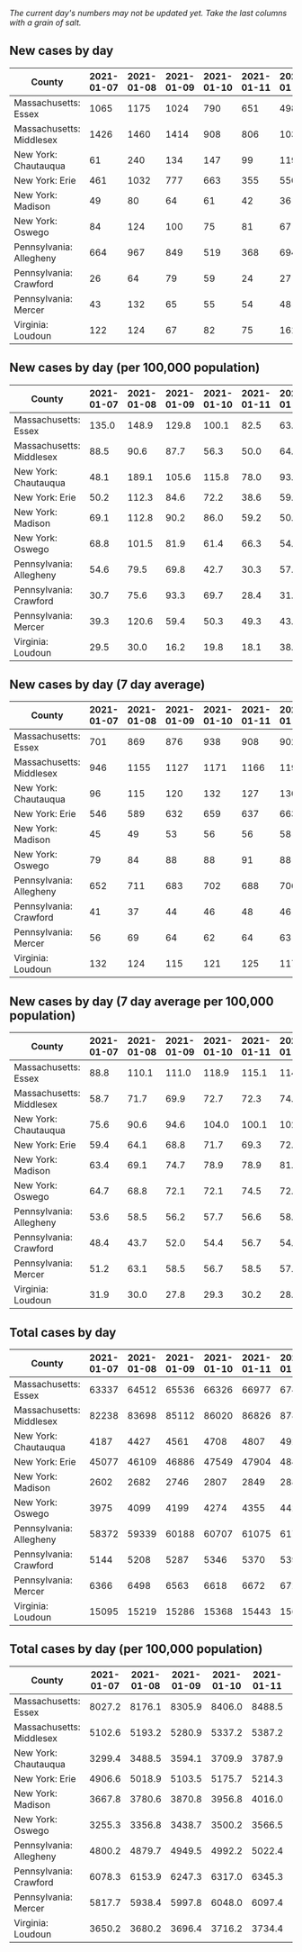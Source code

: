 _The current day's numbers may not be updated yet. Take the last columns with a grain of salt._
## New cases by day

| County | 2021-01-07 | 2021-01-08 | 2021-01-09 | 2021-01-10 | 2021-01-11 | 2021-01-12 | 2021-01-13 |
| --- | --- | --- | --- | --- | --- | --- | --- |
| Massachusetts: Essex | 1065 | 1175 | 1024 | 790 | 651 | 498 | 786 |
| Massachusetts: Middlesex | 1426 | 1460 | 1414 | 908 | 806 | 1038 | 1034 |
| New York: Chautauqua | 61 | 240 | 134 | 147 | 99 | 119 | 78 |
| New York: Erie | 461 | 1032 | 777 | 663 | 355 | 550 | 528 |
| New York: Madison | 49 | 80 | 64 | 61 | 42 | 36 | 26 |
| New York: Oswego | 84 | 124 | 100 | 75 | 81 | 67 | 63 |
| Pennsylvania: Allegheny | 664 | 967 | 849 | 519 | 368 | 694 | 670 |
| Pennsylvania: Crawford | 26 | 64 | 79 | 59 | 24 | 27 | 28 |
| Pennsylvania: Mercer | 43 | 132 | 65 | 55 | 54 | 48 | 81 |
| Virginia: Loudoun | 122 | 124 | 67 | 82 | 75 | 161 | 107 |

## New cases by day (per 100,000 population)

| County | 2021-01-07 | 2021-01-08 | 2021-01-09 | 2021-01-10 | 2021-01-11 | 2021-01-12 | 2021-01-13 |
| --- | --- | --- | --- | --- | --- | --- | --- |
| Massachusetts: Essex | 135.0 | 148.9 | 129.8 | 100.1 | 82.5 | 63.1 | 99.6 |
| Massachusetts: Middlesex | 88.5 | 90.6 | 87.7 | 56.3 | 50.0 | 64.4 | 64.2 |
| New York: Chautauqua | 48.1 | 189.1 | 105.6 | 115.8 | 78.0 | 93.8 | 61.5 |
| New York: Erie | 50.2 | 112.3 | 84.6 | 72.2 | 38.6 | 59.9 | 57.5 |
| New York: Madison | 69.1 | 112.8 | 90.2 | 86.0 | 59.2 | 50.7 | 36.7 |
| New York: Oswego | 68.8 | 101.5 | 81.9 | 61.4 | 66.3 | 54.9 | 51.6 |
| Pennsylvania: Allegheny | 54.6 | 79.5 | 69.8 | 42.7 | 30.3 | 57.1 | 55.1 |
| Pennsylvania: Crawford | 30.7 | 75.6 | 93.3 | 69.7 | 28.4 | 31.9 | 33.1 |
| Pennsylvania: Mercer | 39.3 | 120.6 | 59.4 | 50.3 | 49.3 | 43.9 | 74.0 |
| Virginia: Loudoun | 29.5 | 30.0 | 16.2 | 19.8 | 18.1 | 38.9 | 25.9 |

## New cases by day (7 day average)

| County | 2021-01-07 | 2021-01-08 | 2021-01-09 | 2021-01-10 | 2021-01-11 | 2021-01-12 | 2021-01-13 |
| --- | --- | --- | --- | --- | --- | --- | --- |
| Massachusetts: Essex | 701 | 869 | 876 | 938 | 908 | 902 | 856 |
| Massachusetts: Middlesex | 946 | 1155 | 1127 | 1171 | 1166 | 1194 | 1155 |
| New York: Chautauqua | 96 | 115 | 120 | 132 | 127 | 130 | 125 |
| New York: Erie | 546 | 589 | 632 | 659 | 637 | 663 | 624 |
| New York: Madison | 45 | 49 | 53 | 56 | 56 | 58 | 51 |
| New York: Oswego | 79 | 84 | 88 | 88 | 91 | 88 | 85 |
| Pennsylvania: Allegheny | 652 | 711 | 683 | 702 | 688 | 706 | 676 |
| Pennsylvania: Crawford | 41 | 37 | 44 | 46 | 48 | 46 | 44 |
| Pennsylvania: Mercer | 56 | 69 | 64 | 62 | 64 | 63 | 68 |
| Virginia: Loudoun | 132 | 124 | 115 | 121 | 125 | 117 | 105 |

## New cases by day (7 day average per 100,000 population)

| County | 2021-01-07 | 2021-01-08 | 2021-01-09 | 2021-01-10 | 2021-01-11 | 2021-01-12 | 2021-01-13 |
| --- | --- | --- | --- | --- | --- | --- | --- |
| Massachusetts: Essex | 88.8 | 110.1 | 111.0 | 118.9 | 115.1 | 114.3 | 108.5 |
| Massachusetts: Middlesex | 58.7 | 71.7 | 69.9 | 72.7 | 72.3 | 74.1 | 71.7 |
| New York: Chautauqua | 75.6 | 90.6 | 94.6 | 104.0 | 100.1 | 102.4 | 98.5 |
| New York: Erie | 59.4 | 64.1 | 68.8 | 71.7 | 69.3 | 72.2 | 67.9 |
| New York: Madison | 63.4 | 69.1 | 74.7 | 78.9 | 78.9 | 81.8 | 71.9 |
| New York: Oswego | 64.7 | 68.8 | 72.1 | 72.1 | 74.5 | 72.1 | 69.6 |
| Pennsylvania: Allegheny | 53.6 | 58.5 | 56.2 | 57.7 | 56.6 | 58.1 | 55.6 |
| Pennsylvania: Crawford | 48.4 | 43.7 | 52.0 | 54.4 | 56.7 | 54.4 | 52.0 |
| Pennsylvania: Mercer | 51.2 | 63.1 | 58.5 | 56.7 | 58.5 | 57.6 | 62.1 |
| Virginia: Loudoun | 31.9 | 30.0 | 27.8 | 29.3 | 30.2 | 28.3 | 25.4 |

## Total cases by day

| County | 2021-01-07 | 2021-01-08 | 2021-01-09 | 2021-01-10 | 2021-01-11 | 2021-01-12 | 2021-01-13 |
| --- | --- | --- | --- | --- | --- | --- | --- |
| Massachusetts: Essex | 63337 | 64512 | 65536 | 66326 | 66977 | 67475 | 68261 |
| Massachusetts: Middlesex | 82238 | 83698 | 85112 | 86020 | 86826 | 87864 | 88898 |
| New York: Chautauqua | 4187 | 4427 | 4561 | 4708 | 4807 | 4926 | 5004 |
| New York: Erie | 45077 | 46109 | 46886 | 47549 | 47904 | 48454 | 48982 |
| New York: Madison | 2602 | 2682 | 2746 | 2807 | 2849 | 2885 | 2911 |
| New York: Oswego | 3975 | 4099 | 4199 | 4274 | 4355 | 4422 | 4485 |
| Pennsylvania: Allegheny | 58372 | 59339 | 60188 | 60707 | 61075 | 61769 | 62439 |
| Pennsylvania: Crawford | 5144 | 5208 | 5287 | 5346 | 5370 | 5397 | 5425 |
| Pennsylvania: Mercer | 6366 | 6498 | 6563 | 6618 | 6672 | 6720 | 6801 |
| Virginia: Loudoun | 15095 | 15219 | 15286 | 15368 | 15443 | 15604 | 15711 |

## Total cases by day (per 100,000 population)

| County | 2021-01-07 | 2021-01-08 | 2021-01-09 | 2021-01-10 | 2021-01-11 | 2021-01-12 | 2021-01-13 |
| --- | --- | --- | --- | --- | --- | --- | --- |
| Massachusetts: Essex | 8027.2 | 8176.1 | 8305.9 | 8406.0 | 8488.5 | 8551.6 | 8651.2 |
| Massachusetts: Middlesex | 5102.6 | 5193.2 | 5280.9 | 5337.2 | 5387.2 | 5451.6 | 5515.8 |
| New York: Chautauqua | 3299.4 | 3488.5 | 3594.1 | 3709.9 | 3787.9 | 3881.7 | 3943.2 |
| New York: Erie | 4906.6 | 5018.9 | 5103.5 | 5175.7 | 5214.3 | 5274.2 | 5331.7 |
| New York: Madison | 3667.8 | 3780.6 | 3870.8 | 3956.8 | 4016.0 | 4066.8 | 4103.4 |
| New York: Oswego | 3255.3 | 3356.8 | 3438.7 | 3500.2 | 3566.5 | 3621.4 | 3672.9 |
| Pennsylvania: Allegheny | 4800.2 | 4879.7 | 4949.5 | 4992.2 | 5022.4 | 5079.5 | 5134.6 |
| Pennsylvania: Crawford | 6078.3 | 6153.9 | 6247.3 | 6317.0 | 6345.3 | 6377.2 | 6410.3 |
| Pennsylvania: Mercer | 5817.7 | 5938.4 | 5997.8 | 6048.0 | 6097.4 | 6141.2 | 6215.3 |
| Virginia: Loudoun | 3650.2 | 3680.2 | 3696.4 | 3716.2 | 3734.4 | 3773.3 | 3799.2 |
